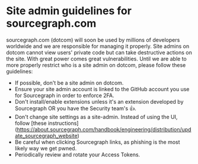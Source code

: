 # Site admin guidelines for sourcegraph.com

sourcegraph.com (dotcom) will soon be used by millions of developers worldwide and we are responsible for managing it properly. Site admins on dotcom cannot view users' private code but can take destructive actions on the site. With great power comes great vulnerabilities. Until we are able to more properly restrict who is a site admin on dotcom, please follow these guidelines:

- If possible, don't be a site admin on dotcom.
- Ensure your site admin account is linked to the GitHub account you use for Sourcegraph in order to enforce 2FA.
- Don't install/enable extensions unless it's an extension developed by Sourcegraph OR you have the Security team's 👍.
- Don't change site settings as a site-admin. Instead of using the UI, follow [these instructions] (https://about.sourcegraph.com/handbook/engineering/distribution/update_sourcegraph_website)
- Be careful when clicking Sourcegraph links, as phishing is the most likely way we get pwned.
- Periodically review and rotate your Access Tokens.
